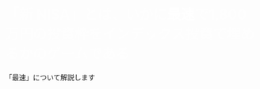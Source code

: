 <h1>「新 NISA」とは、いかに<span>最速</span>で1,800万円の投資枠をインデックス投資で埋めるかのゲームである</h1>

「最速」について解説します

<style>
  h1 {
    color: rgba(255, 255, 255,0.5 );
  }
  span {
    color: white;
  }
</style>
